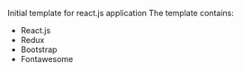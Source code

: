 Initial template for react.js application
The template contains:
<ul>
  <li>React.js</li>
  <li>Redux</li>
  <li>Bootstrap</li>
  <li>Fontawesome</li>
</ul>
